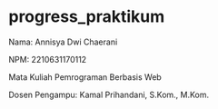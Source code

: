 # progress_praktikum

Nama: Annisya Dwi Chaerani

NPM: 2210631170112

Mata Kuliah Pemrograman Berbasis Web

Dosen Pengampu: Kamal Prihandani, S.Kom., M.Kom.

